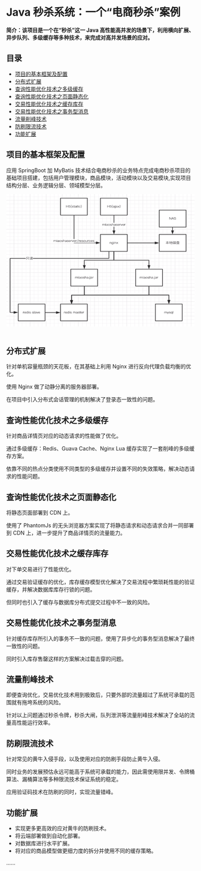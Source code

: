 # Java 秒杀系统：一个“电商秒杀”案例

**简介：该项目是一个在“秒杀”这一 Java 高性能高并发的场景下，利用横向扩展、异步队列、多级缓存等多种技术，来完成对高并发场景的应对。**

## 目录

- [项目的基本框架及配置](#项目的基本框架及配置)
- [分布式扩展](#分布式扩展)
- [查询性能优化技术之多级缓存](#查询性能优化技术之多级缓存)
- [查询性能优化技术之页面静态化](#查询性能优化技术之页面静态化)
- [交易性能优化技术之缓存库存](#交易性能优化技术之缓存库存)
- [交易性能优化技术之事务型消息](#交易性能优化技术之事务型消息)
- [流量削峰技术](#流量削峰技术)
- [防刷限流技术](#防刷限流技术)
- [功能扩展](#功能扩展)

## 项目的基本框架及配置 ##

应用 SpringBoot 加 MyBatis 技术结合电商秒杀的业务特点完成电商秒杀项目的基础项目搭建，包括用户管理模块，商品模块，活动模块以及交易模块,实现项目结构分层、业务逻辑分层、领域模型分层。

<div align="center"><img src="/miaosha.png" width=""/></div><br/>

## 分布式扩展 ##

针对单机容量瓶颈的天花板，在其基础上利用 Nginx 进行反向代理负载均衡的优化。

使用 Nginx 做了动静分离的服务器部署。

在项目中引入分布式会话管理的机制解决了登录态一致性的问题。

## 查询性能优化技术之多级缓存 ##

针对商品详情页对应的动态请求的性能做了优化。

通过多级缓存：Redis、Guava Cache、Nginx Lua 缓存实现了一套削峰的多级缓存方案。

依靠不同的热点分类使用不同类型的多级缓存并设置不同的失效策略，解决动态请求的性能问题。

## 查询性能优化技术之页面静态化 ##

将静态页面部署到 CDN 上。

使用了 PhantomJs 的无头浏览器方案实现了将静态请求和动态请求合并一同部署到 CDN 上，进一步提升了商品详情页的流量能力。

## 交易性能优化技术之缓存库存 ##

对下单交易进行了性能优化。

通过交易验证缓存的优化，库存缓存模型优化解决了交易流程中繁琐耗性能的验证缓存，并解决数据库库存行锁的问题。

但同时也引入了缓存与数据库分布式提交过程中不一致的风险。

## 交易性能优化技术之事务型消息 ##

针对缓存库存所引入的事务不一致的问题，使用了异步化的事务型消息解决了最终一致性的问题。

同时引入库存售罄这样的方案解决过载击穿的问题。

## 流量削峰技术 ##

即便查询优化，交易优化技术用到极致后，只要外部的流量超过了系统可承载的范围就有拖垮系统的风险。

针对以上问题通过秒杀令牌，秒杀大闸，队列泄洪等流量削峰技术解决了全站的流量高性能运行效率。

## 防刷限流技术 ##

针对常见的黄牛入侵手段，以及使用对应的防刷手段防止黄牛入侵。

同时业务的发展预估永远可能高于系统可承载的能力，因此需使用限并发、令牌桶算法、漏桶算法等多种限流技术保证系统的稳定。

应用验证码技术在防刷的同时，实现流量错峰。

## 功能扩展 ##

- 实现更多更高效的应对黄牛的防刷技术。
- 将云端部署做到自动化部署。
- 对数据库进行水平扩展。
- 将对应的商品模型做更细力度的拆分并使用不同的缓存策略。

......


